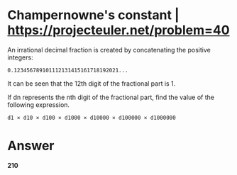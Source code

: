 # Champernowne's constant | https://projecteuler.net/problem=40



An irrational decimal fraction is created by concatenating the positive integers:
```
0.123456789101112131415161718192021...
```
It can be seen that the 12th digit of the fractional part is 1.

If dn represents the nth digit of the fractional part, find the value of the following expression.
```
d1 × d10 × d100 × d1000 × d10000 × d100000 × d1000000
```

# Answer
**210**
